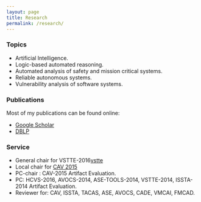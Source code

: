 ```yaml
---
layout: page
title: Research
permalink: /research/
---
```



### Topics ###
* Artificial Intelligence.
* Logic-based automated reasoning.
* Automated analysis of safety and mission critical systems.
* Reliable autonomous systems.
* Vulnerability analysis of software systems.


### Publications ###

Most of my publications can be found online:

* [Google Scholar][gs]
* [DBLP][dblp]

### Service ###
* General chair for VSTTE-2016[vstte]
* Local chair for [CAV 2015][cav15]
* PC-chair : CAV-2015 Artifact Evaluation.
* PC: HCVS-2016, AVOCS-2014, ASE-TOOLS-2014, VSTTE-2014, ISSTA-2014 Artifact Evaluation.
* Reviewer for: CAV, ISSTA, TACAS, ASE, AVOCS, CADE, VMCAI, FMCAD.

[gs]: http://scholar.google.com/citations?user=GbqiyDYAAAAJ&hl=en
[dblp]: http://www.informatik.uni-trier.de/~ley/pers/hd/k/Kahsai:Temesghen.html
[linkedin]: www.linkedin.com/in/temesghen/
[bitbucket]: https://bitbucket.org/lememta
[rse]: www.ti.arc.nasa.gov/tech/rse/
[mine]: www.ti.arc.nasa.gov/profile/tkahsaia/
[cmu]: www.cmu.edu/silicon-valley/
[cav15]: http://cav2015.org/
[vstte]: http://www.cs.toronto.edu/~chechik/vstte16/
